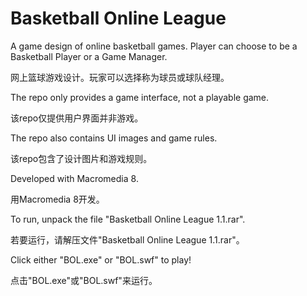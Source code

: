 # Basketball Online League
A game design of online basketball games. Player can choose to be a Basketball Player or a Game Manager.

网上篮球游戏设计。玩家可以选择称为球员或球队经理。

The repo only provides a game interface, not a playable game.

该repo仅提供用户界面并非游戏。

The repo also contains UI images and game rules. 

该repo包含了设计图片和游戏规则。

Developed with Macromedia 8.

用Macromedia 8开发。



To run, unpack the file "Basketball Online League 1.1.rar".

若要运行，请解压文件"Basketball Online League 1.1.rar"。

Click either "BOL.exe" or "BOL.swf" to play!

点击"BOL.exe"或"BOL.swf"来运行。
